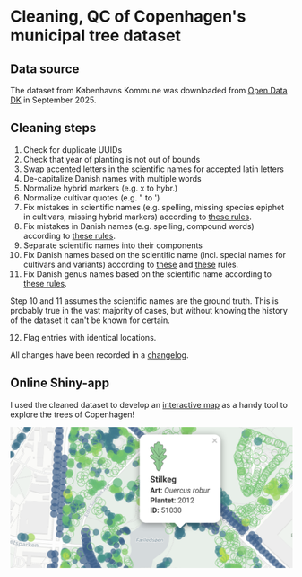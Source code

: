 # Cleaning, QC of Copenhagen's municipal tree dataset

## Data source

The dataset from Københavns Kommune was downloaded from <a href="https://www.opendata.dk/city-of-copenhagen/trae-basis-kommunale-traeer" target="_blank">Open Data DK</a> in September 2025.

## Cleaning steps

1. Check for duplicate UUIDs
2. Check that year of planting is not out of bounds
3. Swap accented letters in the scientific names for accepted latin letters
4. De-capitalize Danish names with multiple words
5. Normalize hybrid markers (e.g. x to hybr.)
6. Normalize cultivar quotes (e.g. " to ')
7. Fix mistakes in scientific names (e.g. spelling, missing species epiphet in cultivars, missing hybrid markers) according to [these rules](rules/latin_rules.csv).
8. Fix mistakes in Danish names (e.g. spelling, compound words) according to [these rules](rules/da_rules.csv).
9. Separate scientific names into their components
10. Fix Danish names based on the scientific name (incl. special names for cultivars and variants) according to [these](rules/latin_da_map.csv) and [these](rules/latin_da_map_malus.csv) rules.
11. Fix Danish genus names based on the scientific name according to [these rules](rules/genus_dict.csv).

Step 10 and 11 assumes the scientific names are the ground truth. This is probably true in the vast majority of cases, but without knowing the history of the dataset it can't be known for certain.  

12. Flag entries with identical locations.

All changes have been recorded in a [changelog](output/).


## Online Shiny-app

I used the cleaned dataset to develop an <a href="https://ktbaek.shinyapps.io/treemap_basic/" target="_blank">interactive map</a> as a handy tool to explore the trees of Copenhagen!

![App image](app_screenshot.png)
